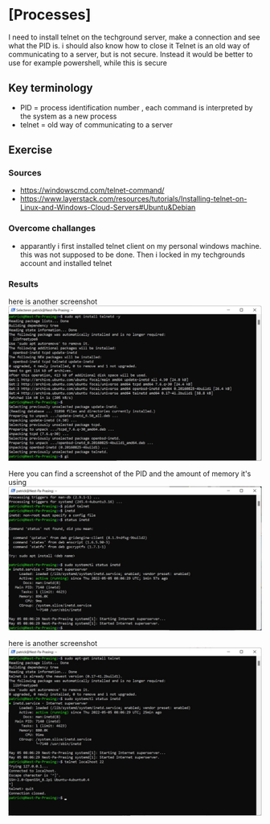 # [Processes]
I need to install telnet on the techground server, make a connection and see what the PID is. i should also know how to close it
Telnet is an old way of communicating to a server, but is not secure. Instead it would be better to use for example powershell, while this is secure


## Key terminology
- PID = process identification number , each command is interpreted by the system as a new process
- telnet = old way of communicating to a server

## Exercise
### Sources
- https://windowscmd.com/telnet-command/
- https://www.layerstack.com/resources/tutorials/Installing-telnet-on-Linux-and-Windows-Cloud-Servers#Ubuntu&Debian

### Overcome challanges
- apparantly i first installed telnet client on my personal windows machine. this was not supposed to be done. Then i locked in my techgrounds account and installed telnet


### Results
here is another screenshot
![screenshot](../00_includes/installtelnet.jpg)

Here you can find a screenshot of the PID and the amount of memory it's using
![screenshot](../00_includes/telnetPID.jpg)

here is another screenshot
![screenshot](../00_includes/telnetconnection.jpg)



